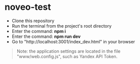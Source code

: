 # noveo-test

* Clone this repository
* Run the terminal from the project's root directory
* Enter the command: **npm i**
* Enter the command: **npm run dev**
* Go to "http://localhost:3001/index_dev.html" in your browser

> Note: the application settings are located in the file "www/web.config.js", such as Yandex API Token.
